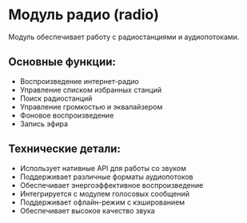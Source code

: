 # Модуль радио (radio)

Модуль обеспечивает работу с радиостанциями и аудиопотоками.

## Основные функции:
- Воспроизведение интернет-радио
- Управление списком избранных станций
- Поиск радиостанций
- Управление громкостью и эквалайзером
- Фоновое воспроизведение
- Запись эфира

## Технические детали:
- Использует нативные API для работы со звуком
- Поддерживает различные форматы аудиопотоков
- Обеспечивает энергоэффективное воспроизведение
- Интегрируется с модулем голосовых сообщений
- Поддерживает офлайн-режим с кэшированием
- Обеспечивает высокое качество звука 